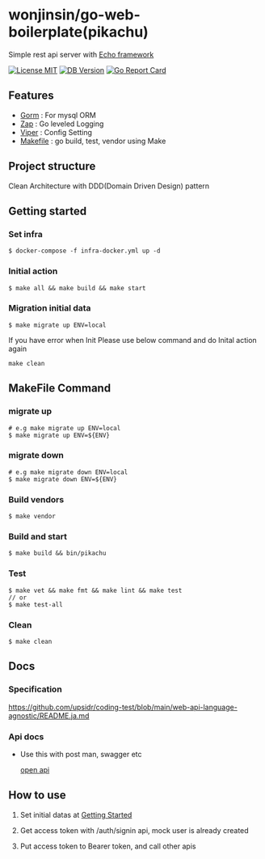 # wonjinsin/go-web-boilerplate(pikachu)

Simple rest api server with [Echo framework](https://github.com/labstack/echo)

[![License MIT](https://img.shields.io/badge/License-MIT-green.svg)](http://opensource.org/licenses/MIT)
[![DB Version](https://img.shields.io/badge/DB-Mysql-blue)](https://www.mysql.com/)
[![Go Report Card](https://goreportcard.com/badge/github.com/StarpTech/go-web)](https://goreportcard.com/report/github.com/wonjinsin/go-web-boilerplate)

## Features

- [Gorm](https://github.com/go-gorm/gorm) : For mysql ORM
- [Zap](https://github.com/uber-go/zap) : Go leveled Logging
- [Viper](https://github.com/spf13/viper) : Config Setting
- [Makefile]() : go build, test, vendor using Make

## Project structure

Clean Architecture with DDD(Domain Driven Design) pattern

## Getting started

### Set infra

```
$ docker-compose -f infra-docker.yml up -d
```

### Initial action

```
$ make all && make build && make start
```

### Migration initial data

```
$ make migrate up ENV=local
```

If you have error when Init Please use below command and do Inital action again

```
make clean
```

## MakeFile Command

### migrate up

```
# e.g make migrate up ENV=local
$ make migrate up ENV=${ENV}
```

### migrate down

```
# e.g make migrate down ENV=local
$ make migrate down ENV=${ENV}
```

### Build vendors

```
$ make vendor
```

### Build and start

```
$ make build && bin/pikachu
```

### Test

```
$ make vet && make fmt && make lint && make test
// or
$ make test-all
```

### Clean

```
$ make clean
```

## Docs

### Specification

https://github.com/upsidr/coding-test/blob/main/web-api-language-agnostic/README.ja.md

### Api docs

- Use this with post man, swagger etc

  [open api](openapi/init.yml)

## How to use

1. Set initial datas at [Getting Started](#getting-started)

2. Get access token with /auth/signin api, mock user is already created

3. Put access token to Bearer token, and call other apis
